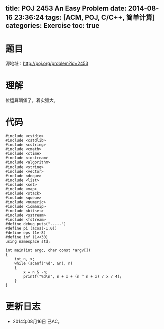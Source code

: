 title: POJ 2453 An Easy Problem
date: 2014-08-16 23:36:24
tags: [ACM, POJ, C/C++, 简单计算]
categories: Exercise
toc: true
---
# 题目
源地址：http://poj.org/problem?id=2453

# 理解
位运算碉堡了，着实强大。

<!-- more -->

# 代码
```
#include <cstdio>
#include <cstdlib>
#include <cstring>
#include <cmath>
#include <ctime>
#include <iostream>
#include <algorithm>
#include <string>
#include <vector>
#include <deque>
#include <list>
#include <set>
#include <map>
#include <stack>
#include <queue>
#include <numeric>
#include <iomanip>
#include <bitset>
#include <sstream>
#include <fstream>
#define debug puts("-----")
#define pi (acos(-1.0))
#define eps (1e-8)
#define inf (1<<30)
using namespace std;

int main(int argc, char const *argv[])
{
    int n, x;
    while (scanf("%d", &n), n)
    {
        x = n & -n;
        printf("%d\n", n + x + (n ^ n + x) / x / 4);
    }
}
```

# 更新日志
- 2014年08月16日 已AC。